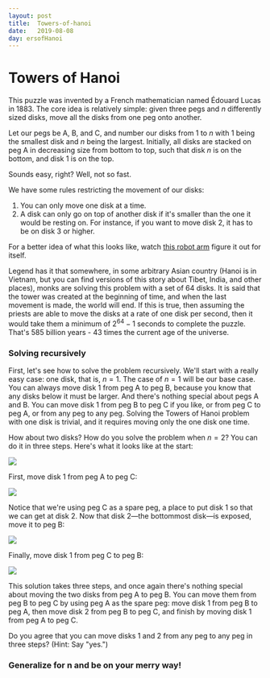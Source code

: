 ```yaml
---
layout: post
title:  Towers-of-hanoi
date:   2019-08-08
day: ersofHanoi
---
```



# Towers of Hanoi

This puzzle was invented by a French mathematician named Édouard Lucas in 1883. The core idea is relatively simple: given three pegs and _n_ differently sized disks, move all the disks from one peg onto another. 

Let our pegs be A, B, and C, and number our disks from 1 to _n_ with 1 being the smallest disk and _n_ being the largest. Initially, all disks are stacked on peg A in decreasing size from bottom to top, such that disk _n_ is on the bottom, and disk 1 is on the top.

Sounds easy, right? Well, not so fast. 

We have some rules restricting the movement of our disks:
1. You can only move one disk at a time.
2. A disk can only go on top of another disk if it's smaller than the one it would be resting on. For instance, if you want to move disk 2, it has to be on disk 3 or higher.

For a better idea of what this looks like, watch [this robot arm](https://www.youtube.com/watch?v=SEMfUE5K35I) figure it out for itself.

Legend has it that somewhere, in some arbitrary Asian country (Hanoi is in Vietnam, but you can find versions of this story about Tibet, India, and other places), monks are solving this problem with a set of 64 disks. It is said that the tower was created at the beginning of time, and when the last movement is made, the world will end. If this is true, then assuming the priests are able to move the disks at a rate of one disk per second, then it would take them a minimum of $2^{64}-1$ seconds to complete the puzzle. That's 585 billion years - 43 times the current age of the universe.

### Solving recursively

First, let's see how to solve the problem recursively. We'll start with a really easy case: one disk, that is, $n=1$. The case of $n=1$ will be our base case. You can always move disk 1 from peg A to peg B, because you know that any disks below it must be larger. And there's nothing special about pegs A and B. You can move disk 1 from peg B to peg C if you like, or from peg C to peg A, or from any peg to any peg. Solving the Towers of Hanoi problem with one disk is trivial, and it requires moving only the one disk one time.

How about two disks? How do you solve the problem when $n=2$? You can do it in three steps. Here's what it looks like at the start:

<img src="{{ site.baseurl }}/images/tof3.png" />

First, move disk 1 from peg A to peg C:

<img src="{{ site.baseurl }}/images/tof4.png" />

Notice that we're using peg C as a spare peg, a place to put disk 1 so that we can get at disk 2. Now that disk 2—the bottommost disk—is exposed, move it to peg B:

<img src="{{ site.baseurl }}/images/tof5.png" />

Finally, move disk 1 from peg C to peg B:

<img src="{{ site.baseurl }}/images/tof6.png" />

This solution takes three steps, and once again there's nothing special about moving the two disks from peg A to peg B. You can move them from peg B to peg C by using peg A as the spare peg: move disk 1 from peg B to peg A, then move disk 2 from peg B to peg C, and finish by moving disk 1 from peg A to peg C. 

Do you agree that you can move disks 1 and 2 from any peg to any peg in three steps? (Hint: Say "yes.")

### Generalize for n and be on your merry way!


```python

```
